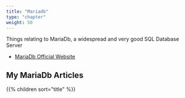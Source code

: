 ```yaml
---
title: "Mariadb"
type: "chapter"
weight: 50
---
```


Things relating to MariaDb, a widespread and very good SQL Database Server

* [MariaDb Official Website](https://mariadb.org/)

## My MariaDb Articles

{{% children sort="title" %}}
